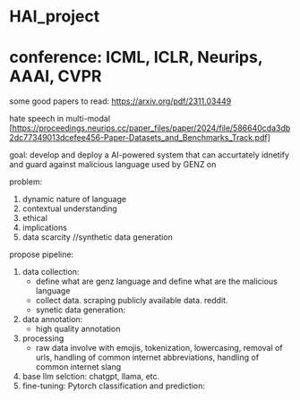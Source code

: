 # HAI_project

# conference: ICML, ICLR, Neurips, AAAI, CVPR

some good papers to read:
https://arxiv.org/pdf/2311.03449

hate speech in multi-modal [https://proceedings.neurips.cc/paper_files/paper/2024/file/586640cda3db2dc77349013dcefee456-Paper-Datasets_and_Benchmarks_Track.pdf]

goal: develop and deploy a AI-powered system that 
can accurtately idnetify and guard against 
malicious language used by GENZ on

problem: 
1. dynamic nature of language
2. contextual understanding
3. ethical
4. implications
5. data scarcity //synthetic data generation

propose pipeline:
1. data collection:
    - define what are genz language and define what are the malicious language
    - collect data. scraping publicly available data. reddit.
    - synetic data generation: 
2. data annotation:
    - high quality annotation
3. processing
    - raw data involve with emojis, tokenization, lowercasing, removal of urls,
    handling of common internet abbreviations, handling of common internet slang
4. base llm selction: chatgpt, llama, etc.
5. fine-tuning: Pytorch 
classification and prediction: 

